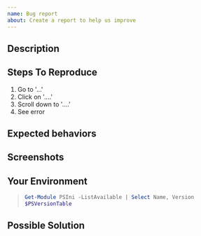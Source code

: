 ```yaml
---
name: Bug report
about: Create a report to help us improve
---
```

<!-- markdownlint-disable MD041 -->

## Description

<!-- A clear and concise description of what the bug is. -->

## Steps To Reproduce

<!-- Provide a link to a live example, or an unambiguous set of steps to reproduce this bug. Include code to reproduce, if relevant -->

1. Go to '...'
2. Click on '....'
3. Scroll down to '....'
4. See error

## Expected behaviors

<!-- A clear and concise description of what you expected to happen. -->

## Screenshots

<!-- If applicable, add screenshots to help explain your problem. -->

## Your Environment

<!-- Include as many relevant details about the environment you experienced the bug in -->
<!-- The following code snip is a recommendation. You can just paste the output here. -->

> ```powershell
> Get-Module PSIni -ListAvailable | Select Name, Version
> $PSVersionTable
> ```

## Possible Solution

<!-- Not obligatory, but suggest a fix/reason for the bug -->
